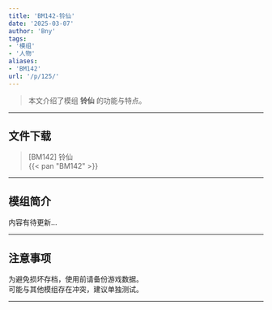 ```yaml
---
title: 'BM142-铃仙'
date: '2025-03-07'
author: 'Bny'
tags:
- '模组'
- '人物'
aliases:
- 'BM142'
url: '/p/125/'
---
```


> 本文介绍了模组 **铃仙** 的功能与特点。

---

## 文件下载

> [BM142] 铃仙  
{{< pan "BM142" >}}  

---

## 模组简介

>  
内容有待更新...  

---

## 注意事项

>  
为避免损坏存档，使用前请备份游戏数据。  
可能与其他模组存在冲突，建议单独测试。  

---

